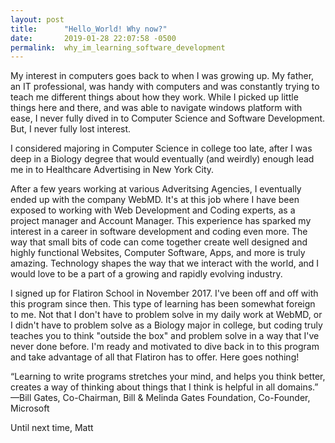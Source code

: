 ```yaml
---
layout: post
title:      "Hello_World! Why now?"
date:       2019-01-28 22:07:58 -0500
permalink:  why_im_learning_software_development
---
```



My interest in computers goes back to when I was growing up. My father, an IT professional, was handy with computers and was constantly trying to teach me different things about how they work. While I picked up little things here and there, and was able to navigate windows platform with ease, I never fully dived in to Computer Science and Software Development. But, I never fully lost interest.

I considered majoring in Computer Science in college too late, after I was deep in a Biology degree that would eventually (and weirdly) enough lead me in to Healthcare Advertising in New York City.

After a few years working at various Adveritsing Agencies, I eventually ended up with the company WebMD. It's at this job where I have been exposed to working with Web Development and Coding experts, as a project manager and Account Manager. This experience has sparked my interest in a career in software development and coding even more. The way that small bits of code can come together create well designed and highly functional Websites, Computer Software, Apps, and more is truly amazing. Technology shapes the way that we interact with the world, and I would love to be a part of a growing and rapidly evolving industry.

I signed up for Flatiron School in November 2017. I've been off and off with this program since then. This type of learning has been somewhat foreign to me. Not that I don't have to problem solve in my daily work at WebMD, or I didn't have to problem solve as a Biology major in college, but coding truly teaches you to think "outside the box" and problem solve in a way that I've never done before. I'm ready and motivated to dive back in to this program and take advantage of all that Flatiron has to offer. Here goes nothing!

“Learning to write programs stretches your mind, and helps you think better, creates a way of thinking about things that I think is helpful in all domains.”
—Bill Gates, Co-Chairman, Bill & Melinda Gates Foundation, Co-Founder, Microsoft

Until next time,
Matt
